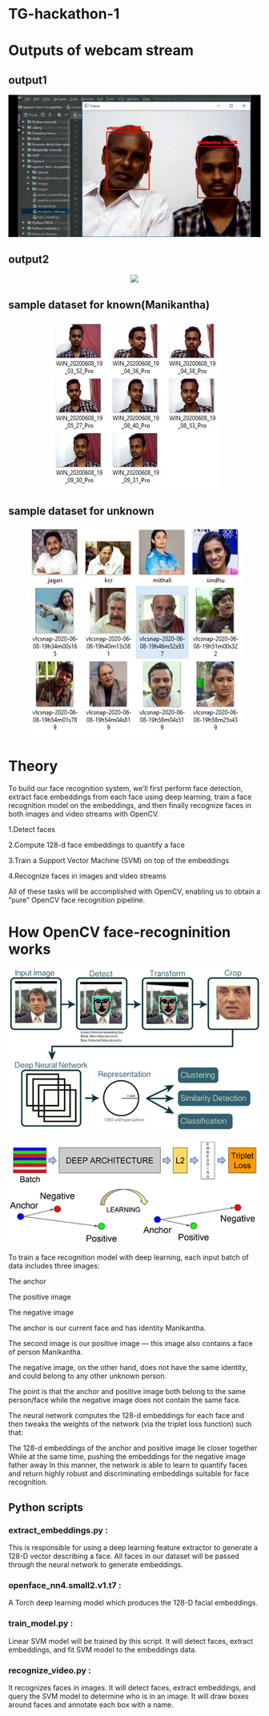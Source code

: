 # TG-hackathon-1
# Outputs of webcam stream
## output1
 <p align="center">
   <img src="output221.gif">
  </p>
  
## output2
 <p align="center">
   <img src="output222.gif">
  </p>


## sample dataset for known(Manikantha)
 <p align="center">
   <img src="cap21.JPG">
  </p>
  
## sample dataset for unknown
 <p align="center">
   <img src="cap22.JPG">
  </p>


# Theory
To build our face recognition system, we’ll first perform face detection, extract face embeddings from each face using deep learning, train a face recognition model on the embeddings, and then finally recognize faces in both images and video streams with OpenCV.

1.Detect faces

2.Compute 128-d face embeddings to quantify a face

3.Train a Support Vector Machine (SVM) on top of the embeddings

4.Recognize faces in images and video streams

All of these tasks will be accomplished with OpenCV, enabling us to obtain a “pure” OpenCV face recognition pipeline.

# How OpenCV face-recogninition works
<p align="center">
   <img src="facenet.jpg">
  </p>


<p align="center">
   <img src="images/deep.png">
  </p>
  
 To train a face recognition model with deep learning, each input batch of data includes three images:

The anchor

The positive image

The negative image

The anchor is our current face and has identity Manikantha.

The second image is our positive image — this image also contains a face of person Manikantha.

The negative image, on the other hand, does not have the same identity, and could belong to any other unknown person.

The point is that the anchor and positive image both belong to the same person/face while the negative image does not contain the same face.

The neural network computes the 128-d embeddings for each face and then tweaks the weights of the network (via the triplet loss function) such that:

The 128-d embeddings of the anchor and positive image lie closer together
While at the same time, pushing the embeddings for the negative image father away
In this manner, the network is able to learn to quantify faces and return highly robust and discriminating embeddings suitable for face recognition.

## Python scripts
### extract_embeddings.py :
This is responsible for using a deep learning feature extractor to generate a 128-D vector describing a face. All faces in our dataset will be passed through the neural network to generate embeddings.
### openface_nn4.small2.v1.t7 : 
A Torch deep learning model which produces the 128-D facial embeddings.
### train_model.py : 
Linear SVM model will be trained by this script. It will detect faces, extract embeddings, and fit SVM model to the embeddings data.
### recognize_video.py :
It recognizes faces in images. It will detect faces, extract embeddings, and query the SVM model to determine who is in an image. It will draw boxes around faces and annotate each box with a name.
